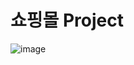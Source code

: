 # 쇼핑몰 Project

![image](https://github.com/baikinsoo/shop/assets/48581772/58bf7575-67c0-4b8a-8459-af7310f0230a)
